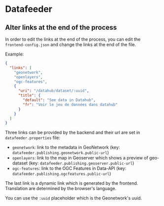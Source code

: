 # Datafeeder

## Alter links at the end of the process

In order to edit the links at the end of the process, you can edit the `frontend-config.json` and change the links at the end of the file.

Example:

```json
{
  "links": [
    "geonetwork",
    "openlayers",
    "ogc-features",
    {
      "uri": "/datahub/dataset/:uuid",
      "title": {
        "default": "See data in Datahub",
        "fr": "Voir le jeu de données dans datahub"
      }
    }
  ]
}
```

Three links can be provided by the backend and their url are set in `datafeeder.properties` file:
- `geonetwork`: link to the metadata in GeoNetwork (key: `datafeeder.publishing.geonetwork.public-url`)
- `openlayers`: link to the map in Geoserver which shows a preview of geo-dataset (key: `datafeeder.publishing.geoserver.public-url`)
- `ogc-features`: link to the OGC Features in Data-API (key: `datafeeder.publishing.ogcfeatures.public-url`)

The last link is a dynamic link which is generated by the frontend. Translation are determined by the browser's language.

You can use the `:uuid` placeholder which is the Geonetwork's uuid.

